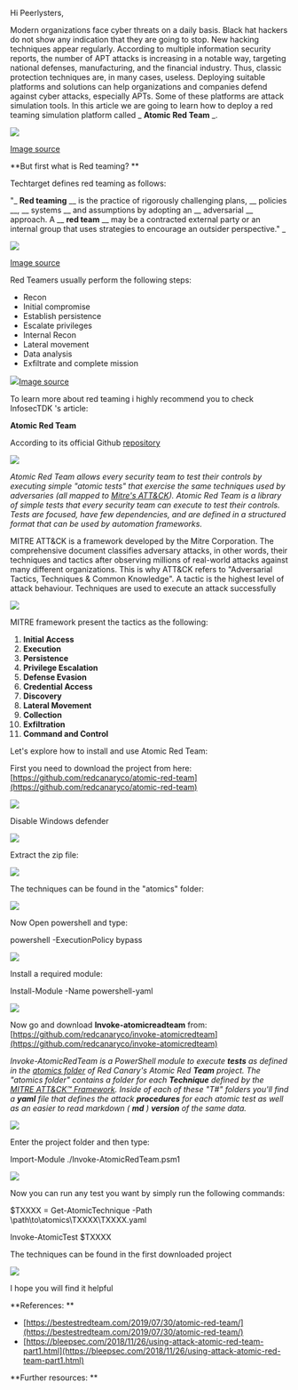 Hi Peerlysters,

 Modern organizations face cyber threats on a daily basis. Black hat hackers do not show any indication that they are going to stop. New hacking techniques appear regularly. According to multiple information security reports, the number of APT attacks is increasing in a notable way, targeting national defenses, manufacturing, and the financial industry. Thus, classic protection techniques are, in many cases, useless. Deploying suitable platforms and solutions can help organizations and companies defend against cyber attacks, especially APTs. Some of these platforms are attack simulation tools. In this article we are going to learn how to deploy a red teaming simulation platform called _ **Atomic Red Team** _.

![](RackMultipart20200926-4-kwa6fy_html_dc47ece56df401ef.png)

[Image source](https://www.redcanary.com/wp-content/uploads/image2-25.png)

**But first what is  Red teaming? **

Techtarget defines red teaming as follows:

&quot;_ **Red teaming** __ is the practice of rigorously challenging plans, __ policies __, __ systems __ and assumptions by adopting an __ adversarial __ approach. A __ **red team** __ may be a contracted external party or an internal group that uses strategies to encourage an outsider perspective.&quot; _

![](RackMultipart20200926-4-kwa6fy_html_853c2c05db73c96b.jpg)

[Image source](https://i1.wp.com/www.omanobserver.om/wp-content/uploads/2019/09/cyber-attack.jpg?resize=800%2C445&amp;ssl=1)

Red Teamers usually perform the following steps:

- Recon
- Initial compromise
- Establish persistence
- Escalate privileges
- Internal Recon
- Lateral movement
- Data analysis
- Exfiltrate and complete mission

![](RackMultipart20200926-4-kwa6fy_html_76b9e4720ed85fde.jpg)[Image source](https://camo.githubusercontent.com/7ed924f85b775db73958b443a8798b401c40cdd2/68747470733a2f2f75706c6f6164732d73736c2e776562666c6f772e636f6d2f3538383636636165616263383364356537633537346337312f3538626534333132646331336239646537343638363132615f5265642d5465616d2d41747461636b2d4c6966656379636c652e6a7067)

To learn more about red teaming i highly recommend you to check InfosecTDK‍ &#39;s article:

**Atomic Red Team**

According to its official Github [repository](https://github.com/redcanaryco/atomic-red-team)

  ![](RackMultipart20200926-4-kwa6fy_html_749da0e6c24c1e60.png)

_Atomic Red Team allows every security team to test their controls by executing simple &quot;atomic tests&quot; that exercise the same techniques used by adversaries (all mapped to _[_Mitre&#39;s ATT&amp;CK_](https://attack.mitre.org/wiki/Main_Page)_). Atomic Red Team is a library of simple tests that every security team can execute to test their controls. Tests are focused, have few dependencies, and are defined in a structured format that can be used by automation frameworks._

MITRE ATT&amp;CK is a framework developed by the Mitre Corporation. The comprehensive document classifies adversary attacks, in other words, their techniques and tactics after observing millions of real-world attacks against many different organizations. This is why ATT&amp;CK refers to &quot;Adversarial Tactics, Techniques &amp; Common Knowledge&quot;. A tactic is the highest level of attack behaviour. Techniques are used to execute an attack successfully

![](RackMultipart20200926-4-kwa6fy_html_d932f4fa66137917.png)

MITRE framework present the tactics as the following:

1. **Initial Access**
2. **Execution**
3. **Persistence**
4. **Privilege Escalation**
5. **Defense Evasion**
6. **Credential Access**
7. **Discovery**
8. **Lateral Movement**
9. **Collection**
10. **Exfiltration**
11. **Command and Control**

Let&#39;s explore how to install and use Atomic Red Team:

First you need to download the project from here: [https://github.com/redcanaryco/atomic-red-team](https://github.com/redcanaryco/atomic-red-team)

![](RackMultipart20200926-4-kwa6fy_html_6e43af7f6899f8d4.png)

Disable Windows defender

![](RackMultipart20200926-4-kwa6fy_html_7da32eb7df694f92.png)

Extract the zip file:

![](RackMultipart20200926-4-kwa6fy_html_5c4a3604b052e212.png)

The techniques can be found in the &quot;atomics&quot; folder:

![](RackMultipart20200926-4-kwa6fy_html_28c96def7b97ba0.png)

Now Open powershell and type:

powershell -ExecutionPolicy bypass

![](RackMultipart20200926-4-kwa6fy_html_2a3bfe985f71d21f.png)

Install a required module:

Install-Module -Name powershell-yaml

![](RackMultipart20200926-4-kwa6fy_html_515f37a1e11e6565.png)

Now go and download  **Invoke-atomicreadteam**  from: [https://github.com/redcanaryco/invoke-atomicredteam](https://github.com/redcanaryco/invoke-atomicredteam)

_Invoke-AtomicRedTeam is a PowerShell module to execute  __tests__  as defined in the _[_atomics folder_](https://github.com/redcanaryco/atomic-red-team/tree/master/atomics)_ of Red Canary&#39;s Atomic Red  __Team__  project. The &quot;atomics folder&quot; contains a folder for each  __Technique__  defined by the _[_MITRE ATT&amp;CK™ Framework_](https://attack.mitre.org/matrices/enterprise/)_. Inside of each of these &quot;T#&quot; folders you&#39;ll find a  __**yaml**__  file that defines the attack  __procedures__  for each atomic test as well as an easier to read markdown ( __**md**__ )  __version__  of the same data._

![](RackMultipart20200926-4-kwa6fy_html_8ad38d387dddccfe.png)

Enter the project folder and then type:

Import-Module ./Invoke-AtomicRedTeam.psm1

![](RackMultipart20200926-4-kwa6fy_html_f2c0c8a546f55346.png)

Now you can run any test you want by simply run the following commands:

$TXXXX = Get-AtomicTechnique -Path \path\to\atomics\TXXXX\TXXXX.yaml

Invoke-AtomicTest $TXXXX

The techniques can be found in the first downloaded project

![](RackMultipart20200926-4-kwa6fy_html_1035af5acc8c8534.png)

I hope you will find it helpful

**References: ** [
](https://bestestredteam.com/2019/07/30/atomic-red-team/)

- [https://bestestredteam.com/2019/07/30/atomic-red-team/](https://bestestredteam.com/2019/07/30/atomic-red-team/)
- [https://bleepsec.com/2018/11/26/using-attack-atomic-red-team-part1.html](https://bleepsec.com/2018/11/26/using-attack-atomic-red-team-part1.html)

**Further resources: **
